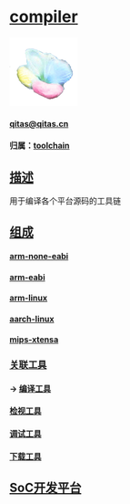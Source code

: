 ﻿# [compiler](https://github.com/sochub/compiler) 

[![sites](SoC/SoC.png)](http://www.qitas.cn) 

####  qitas@qitas.cn

#### 归属：[toolchain](https://github.com/sochub/toolchain)

## [描述](https://github.com/sochub/compiler/wiki) 

用于编译各个平台源码的工具链

## [组成](https://github.com/sochub/compiler)

#### [arm-none-eabi](https://github.com/sochub/arm-none-eabi)

#### [arm-eabi](https://github.com/sochub/arm-eabi)

#### [arm-linux](https://github.com/sochub/arm-linux-eabi)

#### [aarch-linux](https://github.com/sochub/aarch-linux)

#### [mips-xtensa](https://github.com/sochub/xtensa)

### [关联工具](soc/) 

#### -> [编译工具](https://github.com/sochub/compiler)

#### [检视工具](https://github.com/sochub/lint)

#### [调试工具](https://github.com/sochub/debug)

#### [下载工具](https://github.com/sochub/flash)

##  [SoC开发平台](http://www.qitas.cn)   
